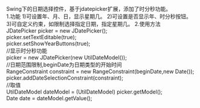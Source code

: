 Swing下的日期选择控件，基于jdatepicker扩展，添加了时分秒功能。<br />
1.功能
  1)可设置年、月、日，显示星期几。
  2)可设置是否显示年、时分秒按钮。
  3)可自定义约束，如限制选择指定日期，指定星期几。
2.使用方法 <br />
JDatePicker picker = new JDatePicker(); <br />
picker.setTextEditable(true);<br />
picker.setShowYearButtons(true);<br />
//显示时分秒功能<br />
picker = new JDatePicker(new UtilDateModel());<br />
//日期范围限制,beginDate为日期类型的开始时间<br />
  RangeConstraint constraint = new RangeConstraint(beginDate,new Date());<br />
	picker.addDateSelectionConstraint(constraint);<br />
//取值<br />
 UtilDateModel dateModel =  (UtilDateModel) picker.getModel();<br />
 Date date = dateModel.getValue();<br />

